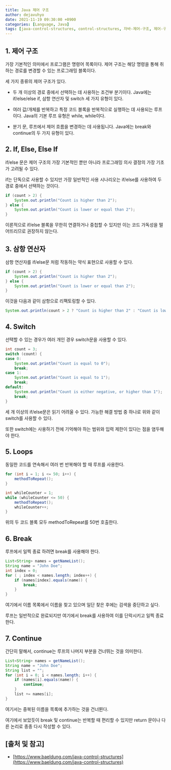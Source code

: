 ```yaml
---
title: Java 제어 구조
author: dejavuhyo
date: 2021-11-19 09:30:00 +0900
categories: [Language, Java]
tags: [java-control-structures, control-structures, 자바-제어-구조, 제어-구조]
---
```


## 1. 제어 구조
가장 기본적인 의미에서 프로그램은 명령어 목록이다. 제어 구조는 해당 명령을 통해 취하는 경로를 변경할 수 있는 프로그래밍 블록이다.

세 가지 종류의 제어 구조가 있다.

* 두 개 이상의 경로 중에서 선택하는 데 사용하는 조건부 분기이다. Java에는 if/else/else if, 삼항 연산자 및 switch 세 가지 유형이 있다.

* 여러 값/개체를 반복하고 특정 코드 블록을 반복적으로 실행하는 데 사용되는 루프이다. Java의 기본 루프 유형은 while, while이다.

* 분기 문, 루프에서 제어 흐름을 변경하는 데 사용됩니다. Java에는 break와 continue의 두 가지 유형이 있다.

## 2. If, Else, Else If
if/else 문은 제어 구조의 가장 기본적인 뿐만 아니라 프로그래밍 의사 결정의 가장 기초가 고려될 수 있다.

if는 단독으로 사용할 수 있지만 가장 일반적인 사용 시나리오는 if/else를 사용하여 두 경로 중에서 선택하는 것이다.

```java
if (count > 2) {
    System.out.println("Count is higher than 2");
} else {
    System.out.println("Count is lower or equal than 2");
}
```

이론적으로 if/else 블록을 무한히 연결하거나 중첩할 수 있지만 이는 코드 가독성을 떨어뜨리므로 권장하지 않는다.

## 3. 삼항 연산자
삼항 연산자를 if/else문 처럼 작동하는 약식 표현으로 사용할 수 있다.

```java
if (count > 2) {
    System.out.println("Count is higher than 2");
} else {
    System.out.println("Count is lower or equal than 2");
}
```

이것을 다음과 같이 삼항으로 리팩토링할 수 있다.

```java
System.out.println(count > 2 ? "Count is higher than 2" : "Count is lower or equal than 2");
```

## 4. Switch
선택할 수 있는 경우가 여러 개인 경우 switch문을 사용할 수 있다.

```java
int count = 3;
switch (count) {
case 0:
    System.out.println("Count is equal to 0");
    break;
case 1:
    System.out.println("Count is equal to 1");
    break;
default:
    System.out.println("Count is either negative, or higher than 1");
    break;
}
```

세 개 이상의 if/else문은 읽기 어려울 수 있다. 가능한 해결 방법 중 하나로 위와 같이 switch를 사용할 수 있다.

또한 switch에는 사용하기 전에 기억해야 하는 범위와 입력 제한이 있다는 점을 염두해야 한다.

## 5. Loops
동일한 코드를 연속해서 여러 번 반복해야 할 때 루프를 사용한다.

```java
for (int i = 1; i <= 50; i++) {
    methodToRepeat();
}

int whileCounter = 1;
while (whileCounter <= 50) {
    methodToRepeat();
    whileCounter++;
}
```

위의 두 코드 블록 모두 methodToRepeat를 50번 호출한다.

## 6. Break
루프에서 일찍 종료 하려면 break를 사용해야 한다.

```java
List<String> names = getNameList();
String name = "John Doe";
int index = 0;
for ( ; index < names.length; index++) {
    if (names[index].equals(name)) {
        break;
    }
}
```

여기에서 이름 목록에서 이름을 찾고 있으며 일단 찾은 후에는 검색을 중단하고 싶다.

루프는 일반적으로 완료되지만 여기에서 break를 사용하여 이를 단락시키고 일찍 종료한다.

## 7. Continue
간단히 말해서,  continue는 루프의 나머지 부분을 건너뛰는 것을 의미한다.

```java
List<String> names = getNameList();
String name = "John Doe";
String list = "";
for (int i = 0; i < names.length; i++) { 
    if (names[i].equals(name)) {
        continue;
    }
    list += names[i];
}
```

여기서는 중복된 이름을 목록에 추가하는 것을 건너뛴다.

여기에서 보았듯이 break 및 continue는 반복할 때 편리할 수 있지만 return 문이나 다른 논리로 종종 다시 작성할 수 있다.

## [출처 및 참고]
* [https://www.baeldung.com/java-control-structures](https://www.baeldung.com/java-control-structures)
